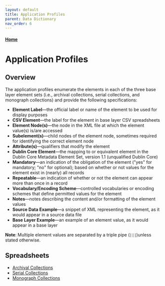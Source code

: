 ```yaml
---
layout: default
title: Application Profiles
parent: Data Dictionary
nav_order: 6
---
```


#### [Home](http://cadatpitt.github.io)

# Application Profiles

## Overview
The application profiles enumerate the elements in each of the three base layer element sets (i.e., archival collections, serial collections, and monograph collections) and provide the following specifications:

* **Element Label**—the official label or name of the element to be used for display purposes
* **CSV Element**—the label for the element in base layer CSV spreadsheets
* **Element Node(s)**—the node in the XML file at which the element value(s) is/are accessed
* **Subelement(s)**—child nodes of the element node, sometimes required for identifying the correct element node
* **Attribute(s)**—qualifiers that modify the element
* **Dublin Core Element**—the mapping to or equivalent element in the Dublin Core Metadata Element Set, version 1.1 (unqualified Dublin Core)
* **Mandatory**—an indication of the obligation of the element ("yes" for mandatory; "no" for optional); based on whether or not values for the element exist in (nearly) all records
* **Repeatable**—an indication of whether or not the element can appear more than once in a record
* **Vocabulary/Encoding Scheme**—controlled vocabularies or encoding schemes that define permitted values for the element
* **Notes**—notes describing the content and/or formatting of the element values
* **Source Data Example**—a snippet of XML representing the element, as it would appear in a source data file
* **Base Layer Example**—an example of an element value, as it would appear in a base layer

**Note**: Multiple element values are separated by a triple pipe (`|||`)unless stated otherwise.

## Spreadsheets
* [Archival Collections](https://docs.google.com/spreadsheets/d/16ZWEPWQ78m4QxcwMkg_6XuNT-AiJJ-ww42nc0pzxZrM/edit?pli=1#gid=0)
* [Serial Collections](https://docs.google.com/spreadsheets/d/16ZWEPWQ78m4QxcwMkg_6XuNT-AiJJ-ww42nc0pzxZrM/edit?pli=1#gid=1388931419)
* [Monograph Collections](https://docs.google.com/spreadsheets/d/16ZWEPWQ78m4QxcwMkg_6XuNT-AiJJ-ww42nc0pzxZrM/edit?pli=1#gid=273764880)
